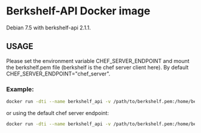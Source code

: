 # Berkshelf-API Docker image

Debian 7.5 with berkshelf-api 2.1.1. 

## USAGE

Please set the environment variable CHEF_SERVER_ENDPOINT and mount the berkshelf.pem file (berkshelf is the chef server client here). By default CHEF_SERVER_ENDPOINT="chef_server".

### Example:
```bash
docker run -dti --name berkshelf_api -v /path/to/berkshelf.pem:/home/berkshelf/.chef/berkshelf.pem -e CHEF_SERVER_ENDPOINT=chef_server -p 26200:26200 berkshelf_api
```

or using the default chef server endpoint:
```bash
docker run -dti --name berkshelf_api -v /path/to/berkshelf.pem:/home/berkshelf/.chef/berkshelf.pem -p 26200:26200 berkshelf_api
```